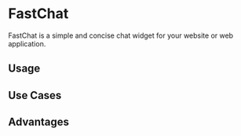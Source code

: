 # FastChat

FastChat is a simple and concise chat widget for your website or web application.

## Usage

## Use Cases

## Advantages

